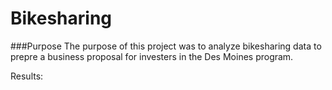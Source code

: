 # Bikesharing

###Purpose
The purpose of this project was to analyze bikesharing data to prepre a business proposal for investers in the Des Moines program. 

Results:
